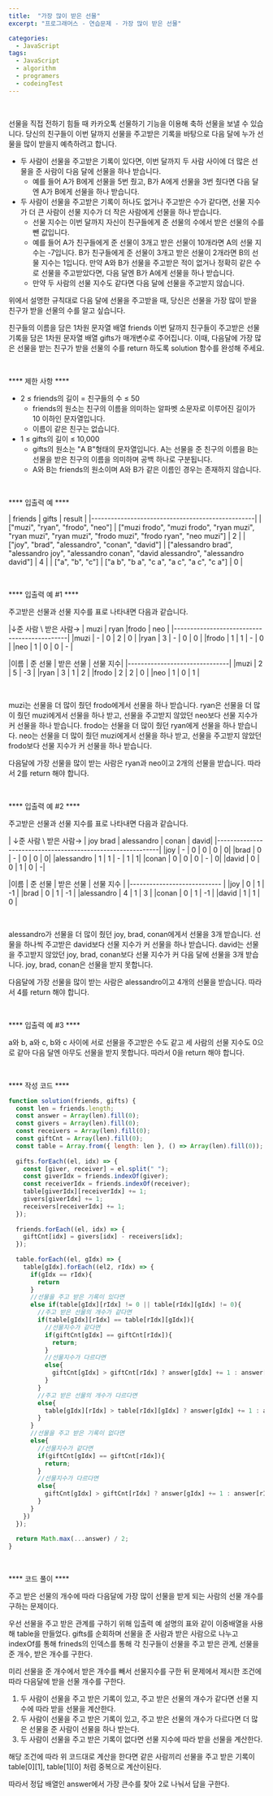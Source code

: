 ```yaml
---
title:  "가장 많이 받은 선물"
excerpt: "프로그래머스 - 연습문제 - 가장 많이 받은 선물"

categories:
  - JavaScript
tags: 
  - JavaScript
  - algorithm 
  - programers
  - codeingTest
---
```


<br/>

선물을 직접 전하기 힘들 때 카카오톡 선물하기 기능을 이용해 축하 선물을 보낼 수 있습니다. 당신의 친구들이 이번 달까지 선물을 주고받은 기록을 바탕으로 다음 달에 누가 선물을 많이 받을지 예측하려고 합니다.

  * 두 사람이 선물을 주고받은 기록이 있다면, 이번 달까지 두 사람 사이에 더 많은 선물을 준 사람이 다음 달에 선물을 하나 받습니다.
    - 예를 들어 A가 B에게 선물을 5번 줬고, B가 A에게 선물을 3번 줬다면 다음 달엔 A가 B에게 선물을 하나 받습니다.
  * 두 사람이 선물을 주고받은 기록이 하나도 없거나 주고받은 수가 같다면, 선물 지수가 더 큰 사람이 선물 지수가 더 작은 사람에게 선물을 하나 받습니다.
    - 선물 지수는 이번 달까지 자신이 친구들에게 준 선물의 수에서 받은 선물의 수를 뺀 값입니다.
    - 예를 들어 A가 친구들에게 준 선물이 3개고 받은 선물이 10개라면 A의 선물 지수는 -7입니다. B가 친구들에게 준 선물이 3개고 받은 선물이 2개라면 B의 선물 지수는 1입니다. 만약 A와 B가 선물을 주고받은 적이 없거나 정확히 같은 수로 선물을 주고받았다면, 다음 달엔 B가 A에게 선물을 하나 받습니다.
    - 만약 두 사람의 선물 지수도 같다면 다음 달에 선물을 주고받지 않습니다.

위에서 설명한 규칙대로 다음 달에 선물을 주고받을 때, 당신은 선물을 가장 많이 받을 친구가 받을 선물의 수를 알고 싶습니다.

친구들의 이름을 담은 1차원 문자열 배열 friends 이번 달까지 친구들이 주고받은 선물 기록을 담은 1차원 문자열 배열 gifts가 매개변수로 주어집니다. 이때, 다음달에 가장 많은 선물을 받는 친구가 받을 선물의 수를 return 하도록 solution 함수를 완성해 주세요.

<br/>

 **** 제한 사항 ****

  * 2 ≤ friends의 길이 = 친구들의 수 ≤ 50
    - friends의 원소는 친구의 이름을 의미하는 알파벳 소문자로 이루어진 길이가 10 이하인 문자열입니다.
    - 이름이 같은 친구는 없습니다.
  * 1 ≤ gifts의 길이 ≤ 10,000
    - gifts의 원소는 "A B"형태의 문자열입니다. A는 선물을 준 친구의 이름을 B는 선물을 받은 친구의 이름을 의미하며 공백 하나로 구분됩니다.
    - A와 B는 friends의 원소이며 A와 B가 같은 이름인 경우는 존재하지 않습니다.

<br/>

 **** 입출력 예 ****

| friends             |	    gifts    |  result	 | 
|--------------------------------------------------|
| ["muzi", "ryan", "frodo", "neo"] | ["muzi frodo", "muzi frodo", "ryan muzi", "ryan muzi", "ryan muzi", "frodo muzi", "frodo ryan", "neo muzi"] |	2	 |
| ["joy", "brad", "alessandro", "conan", "david"]	 | ["alessandro brad", "alessandro joy", "alessandro conan", "david alessandro", "alessandro david"]     |  4  | 
| ["a", "b", "c"]		 | ["a b", "b a", "c a", "a c", "a c", "c a"]   |  0  |  



<br/>

 **** 입출력 예 #1 ****

주고받은 선물과 선물 지수를 표로 나타내면 다음과 같습니다.

|↓준 사람 \ 받은 사람→ |	muzi | ryan	|frodo | neo |
|---------------------------------------------|
|muzi  |	- |	0 |	2 |	0 |
|ryan  |	3 |	- |	0 |	0 |
|frodo |	1 |	1 |	- |	0 |
|neo   | 1  |	0 |	0 |	- |

|이름 |	준 선물 |	받은 선물 |	선물 지수|
|-------------------------------|
|muzi   |	 2  | 	5  |	-3  |
|ryan   |  3  | 	1  |	 2  | 
|frodo  |  2  | 	2  |	 0  |
|neo    |  1  | 	0  |	 1  |

<br/>

muzi는 선물을 더 많이 줬던 frodo에게서 선물을 하나 받습니다.
ryan은 선물을 더 많이 줬던 muzi에게서 선물을 하나 받고, 선물을 주고받지 않았던 neo보다 선물 지수가 커 선물을 하나 받습니다.
frodo는 선물을 더 많이 줬던 ryan에게 선물을 하나 받습니다.
neo는 선물을 더 많이 줬던 muzi에게서 선물을 하나 받고, 선물을 주고받지 않았던 frodo보다 선물 지수가 커 선물을 하나 받습니다.

다음달에 가장 선물을 많이 받는 사람은 ryan과 neo이고 2개의 선물을 받습니다. 따라서 2를 return 해야 합니다.

<br/>


 **** 입출력 예 #2 ****

주고받은 선물과 선물 지수를 표로 나타내면 다음과 같습니다.

| ↓준 사람 \ 받은 사람→	| joy	brad	| alessandro	| conan	| david| 
|------------------------------------------------------------| 
|joy	| -	| 0	| 0	| 0	| 0| 
|brad	| 0	| -	| 0	| 0	| 0| 
|alessandro	| 1	| 1	| -	| 1	| 1| 
|conan	| 0	| 0	| 0	| -	| 0| 
|david	| 0	| 0	| 1	| 0	| -| 


|이름 |	준 선물 |	받은 선물 |	선물 지수 |
|---------------------------- |
|joy |	0 |	1 |	-1 |
|brad |	0 |	1 |	-1 |
|alessandro |	4 |	1 |	3 |
|conan |	0 |	1 |	-1 |
|david |	1 |	1 |	0 |

<br/>

alessandro가 선물을 더 많이 줬던 joy, brad, conan에게서 선물을 3개 받습니다. 선물을 하나씩 주고받은 david보다 선물 지수가 커 선물을 하나 받습니다.
david는 선물을 주고받지 않았던 joy, brad, conan보다 선물 지수가 커 다음 달에 선물을 3개 받습니다.
joy, brad, conan은 선물을 받지 못합니다.

다음달에 가장 선물을 많이 받는 사람은 alessandro이고 4개의 선물을 받습니다. 따라서 4를 return 해야 합니다.

<br/>


**** 입출력 예 #3 ****

a와 b, a와 c, b와 c 사이에 서로 선물을 주고받은 수도 같고 세 사람의 선물 지수도 0으로 같아 다음 달엔 아무도 선물을 받지 못합니다. 따라서 0을 return 해야 합니다.

<br/>

**** 작성 코드 ****


```javascript
function solution(friends, gifts) {
  const len = friends.length;
  const answer = Array(len).fill(0);
  const givers = Array(len).fill(0);
  const receivers = Array(len).fill(0);
  const giftCnt = Array(len).fill(0);
  const table = Array.from({ length: len }, () => Array(len).fill(0));
  
  gifts.forEach((el, idx) => {
    const [giver, receiver] = el.split(" ");
    const giverIdx = friends.indexOf(giver);
    const receiverIdx = friends.indexOf(receiver);
    table[giverIdx][receiverIdx] += 1;
    givers[giverIdx] += 1;
    receivers[receiverIdx] += 1;
  });
  
  friends.forEach((el, idx) => {
    giftCnt[idx] = givers[idx] - receivers[idx];
  });
  
  table.forEach((el, gIdx) => {
    table[gIdx].forEach((el2, rIdx) => {
      if(gIdx == rIdx){
        return
      }
      //선물을 주고 받은 기록이 있다면
      else if(table[gIdx][rIdx] != 0 || table[rIdx][gIdx] != 0){
        //주고 받은 선물의 개수가 같다면
        if(table[gIdx][rIdx] == table[rIdx][gIdx]){
          //선물지수가 같다면
          if(giftCnt[gIdx] == giftCnt[rIdx]){
            return;
          }
          //선물지수가 다르다면
          else{
            giftCnt[gIdx] > giftCnt[rIdx] ? answer[gIdx] += 1 : answer[rIdx] += 1;     
          }
        }
        //주고 받은 선물의 개수가 다르다면
        else{
          table[gIdx][rIdx] > table[rIdx][gIdx] ? answer[gIdx] += 1 : answer[rIdx] += 1;
        }
      }
      //선물을 주고 받은 기록이 없다면
      else{
        //선물지수가 같다면
        if(giftCnt[gIdx] == giftCnt[rIdx]){
          return;
        }
        //선물지수가 다르다면
        else{
          giftCnt[gIdx] > giftCnt[rIdx] ? answer[gIdx] += 1 : answer[rIdx] += 1;                 
        }
      }
    })
  });
  
  return Math.max(...answer) / 2;
}
```


 <br/>

**** 코드 풀이 ****

주고 받은 선물의 개수에 따라 다음달에 가장 많이 선물을 받게 되는 사람의 선물 개수를 구하는 문제이다.

우선 선물을 주고 받은 관계를 구하기 위해 입출력 예 설명의 표와 같이 이중배열을 사용해 table을 만들었다.
gifts를 순회하며 선물을 준 사람과 받은 사람으로 나누고 indexOf를 통해 frineds의 인덱스를 통해 각 친구들이 선물을 주고 받은 관계, 선물을 준 개수, 받은 개수를 구한다.

미리 선물을 준 개수에서 받은 개수를 빼서 선물지수를 구한 뒤 문제에서 제시한 조건에 따라 다음달에 받을 선물 개수를 구한다.

1. 두 사람이 선물을 주고 받은 기록이 있고, 주고 받은 선물의 개수가 같다면 선물 지수에 따라 받을 선물을 계산한다.<br/>
2. 두 사람이 선물을 주고 받은 기록이 있고, 주고 받은 선물의 개수가 다르다면 더 많은 선물을 준 사람이 선물을 하나 받는다.<br/>
3. 두 사람이 선물을 주고 받은 기록이 없다면 선물 지수에 따라 받을 선물을 계산한다.<br/>

해당 조건에 따라 위 코드대로 계산을 한다면 같은 사람끼리 선물을 주고 받은 기록이 table[0][1], table[1][0] 처럼 중복으로 계산이된다.

따라서 정답 배열인 answer에서 가장 큰수를 찾아 2로 나눠서 답을 구한다.

